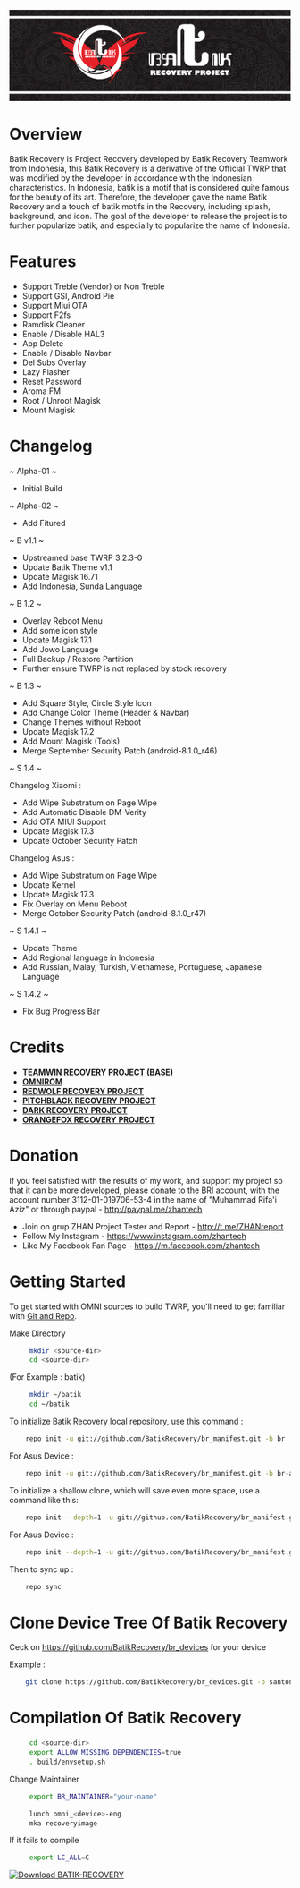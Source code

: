 <p align="center">
 <img src="https://raw.githubusercontent.com/BatikRecovery/br_manifest/br/batik-recovery.png" > 
</p>

Overview
=======

Batik Recovery is Project Recovery developed by Batik Recovery Teamwork from Indonesia, this Batik Recovery is a derivative of the Official TWRP that was modified by the developer in accordance with the Indonesian characteristics. In Indonesia, batik is a motif that is considered quite famous for the beauty of its art. Therefore, the developer gave the name Batik Recovery and a touch of batik motifs in the Recovery, including splash, background, and icon. The goal of the developer to release the project is to further popularize batik, and especially to popularize the name of Indonesia.

Features
=======

* Support Treble (Vendor) or Non Treble
* Support GSI, Android Pie
* Support Miui OTA
* Support F2fs
* Ramdisk Cleaner
* Enable / Disable HAL3
* App Delete
* Enable / Disable Navbar
* Del Subs Overlay
* Lazy Flasher
* Reset Password
* Aroma FM
* Root / Unroot Magisk
* Mount Magisk
    
Changelog
=======    

~ Alpha-01 ~
* Initial Build

~ Alpha-02 ~
* Add Fitured

~ B v1.1 ~
* Upstreamed base TWRP 3.2.3-0
* Update Batik Theme v1.1
* Update Magisk 16.71
* Add Indonesia, Sunda Language
 
~ B 1.2 ~
* Overlay Reboot Menu
* Add some icon style
* Update Magisk 17.1
* Add Jowo Language
* Full Backup / Restore Partition
* Further ensure TWRP is not replaced by stock recovery
 
~ B 1.3 ~			
* Add Square Style, Circle Style Icon
* Add Change Color Theme (Header & Navbar)
* Change Themes without Reboot
* Update Magisk 17.2
* Add Mount Magisk (Tools)
* Merge September Security Patch (android-8.1.0_r46)	

~ S 1.4 ~

Changelog Xiaomi :
* Add Wipe Substratum on Page Wipe
* Add Automatic Disable DM-Verity
* Add OTA MIUI Support
* Update Magisk 17.3
* Update October Security Patch

Changelog Asus :
* Add Wipe Substratum on Page Wipe
* Update Kernel
* Update Magisk 17.3
* Fix Overlay on Menu Reboot
* Merge October Security Patch (android-8.1.0_r47)

~ S 1.4.1 ~

* Update Theme
* Add Regional language in Indonesia
* Add Russian, Malay, Turkish, Vietnamese, Portuguese, Japanese Language

~ S 1.4.2 ~

* Fix Bug Progress Bar

Credits
=======
* [**TEAMWIN RECOVERY PROJECT (BASE)**](https://github.com/TeamWin)
* [**OMNIROM**](https://github.com/omnirom)
* [**REDWOLF RECOVERY PROJECT**](https://github.com/RedWolfRecovery)
* [**PITCHBLACK RECOVERY PROJECT**](https://github.com/PitchBlack-Recovery)
* [**DARK RECOVERY PROJECT**](https://github.com/DarkRecovery)
* [**ORANGEFOX RECOVERY PROJECT**](https://gitlab.com/OrangeFox)

Donation
=======

If you feel satisfied with the results of my work, and support my project so that it can be more developed, please donate to the BRI account, with the account number 3112-01-019706-53-4 in the name of "Muhammad Rifa'i Aziz" or through paypal - http://paypal.me/zhantech

* Join on grup ZHAN Project Tester and Report - http://t.me/ZHANreport
* Follow My Instagram - https://www.instagram.com/zhantech
* Like My Facebook Fan Page - https://m.facebook.com/zhantech


Getting Started
===============

To get started with OMNI sources to build TWRP, you'll need to get
familiar with [Git and Repo](https://source.android.com/source/using-repo.html).

Make Directory 

```bash
     mkdir <source-dir>
     cd <source-dir>
```

(For Example : batik)

```bash
     mkdir ~/batik
     cd ~/batik
```

To initialize Batik Recovery local repository, use this command :
```bash
    repo init -u git://github.com/BatikRecovery/br_manifest.git -b br
```

For Asus Device :

```bash
    repo init -u git://github.com/BatikRecovery/br_manifest.git -b br-asus
```

To initialize a shallow clone, which will save even more space, use a command like this:
```bash
    repo init --depth=1 -u git://github.com/BatikRecovery/br_manifest.git -b br
```

For Asus Device :

```bash
    repo init --depth=1 -u git://github.com/BatikRecovery/br_manifest.git -b br-asus
```

Then to sync up :
```bash
    repo sync
```

 Clone Device Tree Of Batik Recovery
=============================

Ceck on https://github.com/BatikRecovery/br_devices for your device

Example :

```bash
    git clone https://github.com/BatikRecovery/br_devices.git -b santoni device/xiaomi/santoni
```

 Compilation Of Batik Recovery
=============================
 
```bash
     cd <source-dir>
     export ALLOW_MISSING_DEPENDENCIES=true
     . build/envsetup.sh
```     
     
Change Maintainer
```bash
     export BR_MAINTAINER="your-name"
```
 
```bash
     lunch omni_<device>-eng
     mka recoveryimage
```

If it fails to compile
```bash
     export LC_ALL=C
```

[![Download BATIK-RECOVERY](https://a.fsdn.com/con/app/sf-download-button)](https://sourceforge.net/projects/batik-recovery/files/latest/download)
